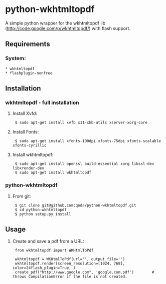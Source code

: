 # python-wkhtmltopdf

A simple python wrapper for the wkhtmltopdf lib (http://code.google.com/p/wkhtmltopdf/) with flash support.

## Requirements

### System:
    
    * wkhtmltopdf
    * flashplugin-nonfree

## Installation

### wkhtmltopdf - full installation

1. Install Xvfd:

        $ sudo apt-get install xvfb x11-xkb-utils xserver-xorg-core
    
2. Install Fonts:

        $ sudo apt-get install xfonts-100dpi xfonts-75dpi xfonts-scalable xfonts-cyrillic
    
3. Install wkhtmltopdf:

        $ sudo apt-get install openssl build-essential xorg libssl-dev libxrender-dev
        $ sudo apt-get install wkhtmltopdf

### python-wkhtmltopdf

1. From git:

        $ git clone git@github.com:qoda/python-wkhtmltopdf.git
        $ cd python-wkhtmltopdf
        $ python setup.py install

## Usage

1. Create and save a pdf from a URL:

        from wkhtmltopdf import WKHtmlToPdf
    
        wkhtmltopdf = WKHtmlToPdf(url='', output_file='')
        wkhtmltopdf.render(screen_resolution=[1024, 768], color=24flash_plugin=True, )
        create_pdf("http://www.google.com", 'google.com.pdf')        # throws CompilationError if the file is not created.
    